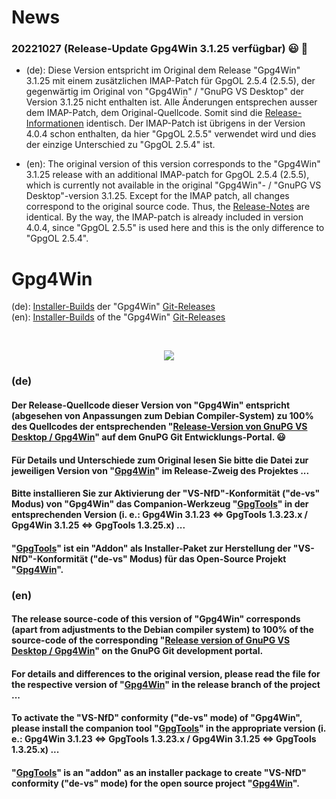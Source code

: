 [//]: # (Created by vitusb in 20220920)
[//]: # (Get emojis from here: https://github.com/markdown-templates/markdown-emojis)

# News

### 20221027 (Release-Update Gpg4Win 3.1.25 verfügbar) :smiley: :tada:

- (de):
Diese Version entspricht im Original dem Release "Gpg4Win" 3.1.25 mit einem zusätzlichen IMAP-Patch für GpgOL 2.5.4 (2.5.5), der gegenwärtig im Original von "Gpg4Win" / "GnuPG VS Desktop" der Version 3.1.25 nicht enthalten ist. Alle Änderungen entsprechen ausser dem IMAP-Patch, dem Original-Quellcode. Somit sind die [Release-Informationen](https://git.gnupg.org/cgi-bin/gitweb.cgi?p=gpg4win.git;a=blob;f=NEWS;hb=refs/tags/gpg4win-3.1.25) identisch. Der IMAP-Patch ist übrigens in der Version 4.0.4 schon enthalten, da hier "GpgOL 2.5.5" verwendet wird und dies der einzige Unterschied zu "GpgOL 2.5.4" ist.

- (en):
The original version of this version corresponds to the "Gpg4Win" 3.1.25 release with an additional IMAP-patch for GpgOL 2.5.4 (2.5.5), which is currently not available in the original "Gpg4Win"- / "GnuPG VS Desktop"-version 3.1.25. Except for the IMAP patch, all changes correspond to the original source code. Thus, the [Release-Notes](https://git.gnupg.org/cgi-bin/gitweb.cgi?p=gpg4win.git;a=blob;f=NEWS;hb=refs/tags/gpg4win-3.1.25) are identical. By the way, the IMAP-patch is already included in version 4.0.4, since "GpgOL 2.5.5" is used here and this is the only difference to "GpgOL 2.5.4".

# Gpg4Win

(de): [Installer-Builds](https://github.com/landsh-de/Gpg4Win/releases) der "Gpg4Win" [Git-Releases](https://git.gnupg.org/cgi-bin/gitweb.cgi?p=gpg4win.git;a=tags)
<br>
(en): [Installer-Builds](https://github.com/landsh-de/Gpg4Win/releases) of the "Gpg4Win" [Git-Releases](https://git.gnupg.org/cgi-bin/gitweb.cgi?p=gpg4win.git;a=tags)

<br>
<p align="center">
  <img src="https://user-images.githubusercontent.com/83558069/198218151-bc6e0eaa-95d9-405f-9e1f-50bb597f2d25.jpg" />
</p>

### (de)

#### Der Release-Quellcode dieser Version von "Gpg4Win" entspricht (abgesehen von Anpassungen zum Debian Compiler-System) zu 100% des Quellcodes der entsprechenden "[Release-Version von GnuPG VS Desktop / Gpg4Win](https://git.gnupg.org/cgi-bin/gitweb.cgi?p=gpg4win.git;a=tags)" auf dem GnuPG Git Entwicklungs-Portal. 😃

#### Für Details und Unterschiede zum Original lesen Sie bitte die Datei zur jeweiligen Version von "[Gpg4Win](https://github.com/landsh-de/Gpg4Win/releases)" im Release-Zweig des Projektes ...

#### Bitte installieren Sie zur Aktivierung der "VS-NfD"-Konformität ("de-vs" Modus) von "Gpg4Win" das Companion-Werkzeug "[GpgTools](https://github.com/landsh-de/GpgTools/releases)" in der entsprechenden Version (i. e.: Gpg4Win 3.1.23 <=> GpgTools 1.3.23.x / Gpg4Win 3.1.25 <=> GpgTools 1.3.25.x) ...

#### "[GpgTools](https://github.com/landsh-de/GpgTools)" ist ein "Addon" als Installer-Paket zur Herstellung der "VS-NfD"-Konformität ("de-vs" Modus) für das Open-Source Projekt "[Gpg4Win](https://github.com/landsh-de/Gpg4Win)".


### (en)

#### The release source-code of this version of "Gpg4Win" corresponds (apart from adjustments to the Debian compiler system) to 100% of the source-code of the corresponding "[Release version of GnuPG VS Desktop / Gpg4Win](https://git.gnupg.org/cgi-bin/gitweb.cgi?p=gpg4win.git;a=tags)" on the GnuPG Git development portal.

#### For details and differences to the original version, please read the file for the respective version of "[Gpg4Win](https://github.com/landsh-de/Gpg4Win/releases)" in the release branch of the project ...

#### To activate the "VS-NfD" conformity ("de-vs" mode) of "Gpg4Win", please install the companion tool "[GpgTools](https://github.com/landsh-de/GpgTools/releases)" in the appropriate version (i. e.: Gpg4Win 3.1.23 <=> GpgTools 1.3.23.x / Gpg4Win 3.1.25 <=> GpgTools 1.3.25.x) ...

#### "[GpgTools](https://github.com/landsh-de/GpgTools)" is an "addon" as an installer package to create "VS-NfD" conformity ("de-vs" mode) for the open source project "[Gpg4Win](https://github.com/landsh-de/Gpg4Win)". <br><br>

